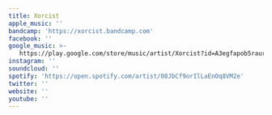 ```yaml
---
title: Xorcist
apple_music: ''
bandcamp: 'https://xorcist.bandcamp.com'
facebook: ''
google_music: >-
   https://play.google.com/store/music/artist/Xorcist?id=A3egfapob5raurgi7qsadejwtra
instagram: ''
soundcloud: ''
spotify: 'https://open.spotify.com/artist/08JbCf9orIlLaEnOq8VM2e'
twitter: ''
website: ''
youtube: ''
---
```

